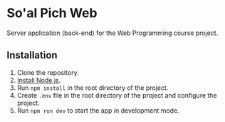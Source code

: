 # So'al Pich Web

Server application (back-end) for the Web Programming course project.

## Installation

1. Clone the repository.
2. [Install Node.js](https://nodejs.org/en/learn/getting-started/how-to-install-nodejs).
3. Run `npm install` in the root directory of the project.
4. Create `.env` file in the root directory of the project and configure the project.
5. Run `npm run dev` to start the app in development mode.
